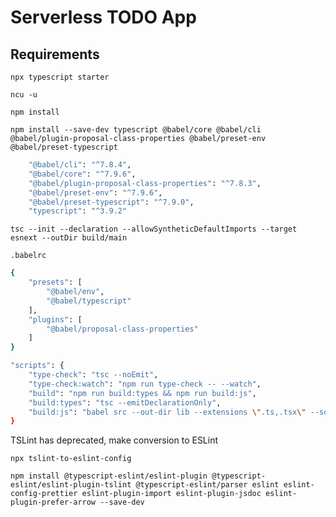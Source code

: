 # Serverless TODO App

## Requirements

`npx typescript starter`

`ncu -u`

`npm install`

`npm install --save-dev typescript @babel/core @babel/cli @babel/plugin-proposal-class-properties @babel/preset-env @babel/preset-typescript`

```bash
    "@babel/cli": "^7.8.4",
    "@babel/core": "^7.9.6",
    "@babel/plugin-proposal-class-properties": "^7.8.3",
    "@babel/preset-env": "^7.9.6",
    "@babel/preset-typescript": "^7.9.0",
    "typescript": "^3.9.2"
```

`tsc --init --declaration --allowSyntheticDefaultImports --target esnext --outDir build/main`

`.babelrc`

```bash
{
    "presets": [
        "@babel/env",
        "@babel/typescript"
    ],
    "plugins": [
        "@babel/proposal-class-properties"
    ]
}
```

```bash
"scripts": {
    "type-check": "tsc --noEmit",
    "type-check:watch": "npm run type-check -- --watch",
    "build": "npm run build:types && npm run build:js",
    "build:types": "tsc --emitDeclarationOnly",
    "build:js": "babel src --out-dir lib --extensions \".ts,.tsx\" --source-maps inline"
}
```

TSLint has deprecated, make conversion to ESLint

`npx tslint-to-eslint-config`

`npm install @typescript-eslint/eslint-plugin @typescript-eslint/eslint-plugin-tslint @typescript-eslint/parser eslint eslint-config-prettier eslint-plugin-import eslint-plugin-jsdoc eslint-plugin-prefer-arrow --save-dev`
